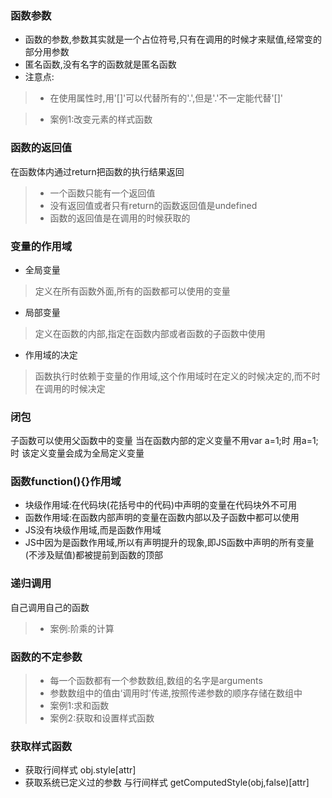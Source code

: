 ### 函数参数
* 函数的参数,参数其实就是一个占位符号,只有在调用的时候才来赋值,经常变的部分用参数
* 匿名函数,没有名字的函数就是匿名函数
* 注意点:

> * 在使用属性时,用'[]'可以代替所有的'.',但是'.'不一定能代替'[]'

>* 案例1:改变元素的样式函数

### 函数的返回值
在函数体内通过return把函数的执行结果返回
> * 一个函数只能有一个返回值
> * 没有返回值或者只有return的函数返回值是undefined
> * 函数的返回值是在调用的时候获取的

### 变量的作用域
* 全局变量 

> 定义在所有函数外面,所有的函数都可以使用的变量

* 局部变量

> 定义在函数的内部,指定在函数内部或者函数的子函数中使用

* 作用域的决定

> 函数执行时依赖于变量的作用域,这个作用域时在定义的时候决定的,而不时在调用的时候决定

### 闭包
子函数可以使用父函数中的变量
当在函数内部的定义变量不用var a=1;时 用a=1;时 该定义变量会成为全局定义变量

### 函数function(){}作用域
* 块级作用域:在代码块(花括号中的代码)中声明的变量在代码块外不可用
* 函数作用域:在函数内部声明的变量在函数内部以及子函数中都可以使用
* JS没有块级作用域,而是函数作用域
* JS中因为是函数作用域,所以有声明提升的现象,即JS函数中声明的所有变量(不涉及赋值)都被提前到函数的顶部

### 递归调用
自己调用自己的函数

> * 案例:阶乘的计算

### 函数的不定参数
> * 每一个函数都有一个参数数组,数组的名字是arguments
> * 参数数组中的值由‘调用时’传递,按照传递参数的顺序存储在数组中
> * 案例1:求和函数
> * 案例2:获取和设置样式函数

### 获取样式函数
* 获取行间样式 obj.style[attr]
* 获取系统已定义过的参数 与行间样式 getComputedStyle(obj,false)[attr]
